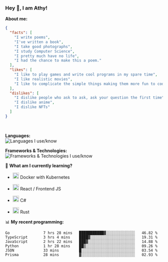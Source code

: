 ### Hey 👋, I am Athy!<br>

**About me:**


```json
{
  "facts": [
    "I write poems",
    "I've written a book",
    "I take good photographs",
    "I study Computer Science",
    "I pretty much have no life",
    "I had the chance to make this a poem."
  ],
  "likes": [
    "I like to play games and write cool programs in my spare time",
    "I like realistic movies",
    "I like to complicate the simple things making them more fun to code."
  ],
  "dislikes": [
    "I dislike people who ask to ask, ask your question the first time",
    "I dislike anime",
    "I dislike NFTs"
  ]
}
```
<br>


**Languages:**<br>
![Languages I use/know](https://skillicons.dev/icons?i=py,js,html,go,lua,java)

**Frameworks & Technologies:**<br />
![Frameworks & Technologies I use/know](https://skillicons.dev/icons?i=nodejs,nextjs,ts,react,express,docker,kubernetes,mysql,postgresql,mongodb,git,github,tailwind,prisma)

📙 **What am I currently learning?**

- <img height="20" src="https://cdn.jsdelivr.net/gh/devicons/devicon/icons/docker/docker-original.svg" /> Docker with Kubernetes

- <img height="20" src="https://cdn.jsdelivr.net/gh/devicons/devicon/icons/react/react-original.svg" /> React / Frontend JS

- <img height="20" src="https://cdn.jsdelivr.net/gh/devicons/devicon/icons/csharp/csharp-original.svg" /> C#
- <img height="20" src="https://cdn.jsdelivr.net/gh/devicons/devicon/icons/rust/rust-plain.svg" /> Rust

📊 **My recent programming:**

<!--START_SECTION:waka-->

```text
Go               7 hrs 28 mins   ███████████▓░░░░░░░░░░░░░   46.82 %
TypeScript       3 hrs 4 mins    ████▓░░░░░░░░░░░░░░░░░░░░   19.31 %
JavaScript       2 hrs 22 mins   ███▓░░░░░░░░░░░░░░░░░░░░░   14.88 %
Python           1 hr 28 mins    ██▒░░░░░░░░░░░░░░░░░░░░░░   09.26 %
JSON             33 mins         █░░░░░░░░░░░░░░░░░░░░░░░░   03.54 %
Prisma           28 mins         ▓░░░░░░░░░░░░░░░░░░░░░░░░   02.93 %
```

<!--END_SECTION:waka-->
